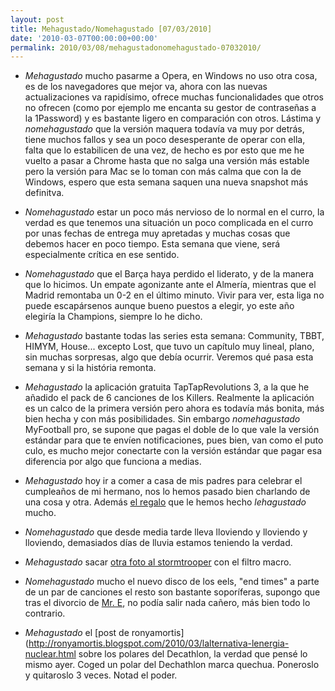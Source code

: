 ```yaml
---
layout: post
title: Mehagustado/Nomehagustado [07/03/2010]
date: '2010-03-07T00:00:00+00:00'
permalink: 2010/03/08/mehagustadonomehagustado-07032010/
---
```

- *Mehagustado* mucho pasarme a Opera, en Windows no uso otra cosa, es de los navegadores que mejor va, ahora con las nuevas actualizaciones va rapidísimo, ofrece muchas funcionalidades que otros no ofrecen (como por ejemplo me encanta su gestor de contraseñas a la 1Password) y es bastante ligero en comparación con otros. Lástima y *nomehagustado* que la versión maquera todavía va muy por detrás, tiene muchos fallos y sea un poco desesperante de operar con ella, falta que lo estabilicen de una vez, de hecho es por esto que me he vuelto a pasar a Chrome hasta que no salga una versión más estable pero la versión para Mac se lo toman con más calma que con la de Windows, espero que esta semana saquen una nueva snapshot más definitva.

- *Nomehagustado* estar un poco más nervioso de lo normal en el curro, la verdad es que tenemos una situación un poco complicada en el curro por unas fechas de entrega muy apretadas y muchas cosas que debemos hacer en poco tiempo. Esta semana que viene, será especialmente crítica en ese sentido.

- *Nomehagustado* que el Barça haya perdido el liderato, y de la manera que lo hicimos. Un empate agonizante ante el Almería, mientras que el Madrid remontaba un 0-2 en el último minuto. Vivir para ver, esta liga no puede escapársenos aunque bueno puestos a elegir, yo este año elegiría la Champions, siempre lo he dicho.

- *Mehagustado* bastante todas las series esta semana: Community, TBBT, HIMYM, House... excepto Lost, que tuvo un capítulo muy lineal, plano, sin muchas sorpresas, algo que debía ocurrir. Veremos qué pasa esta semana y si la história remonta.

- *Mehagustado* la aplicación gratuita TapTapRevolutions 3, a la que he añadido el pack de 6 canciones de los Killers. Realmente la aplicación es un calco de la primera versión pero ahora es todavía más bonita, más bien hecha y con más posibilidades. Sin embargo *nomehagustado* MyFootball pro, se supone que pagas el doble de lo que vale la versión estándar para que te envíen notificaciones, pues bien, van como el puto culo, es mucho mejor conectarte con la versión estándar que pagar esa diferencia por algo que funciona a medias.

- *Mehagustado* hoy ir a comer a casa de mis padres para celebrar el cumpleaños de mi hermano, nos lo hemos pasado bien charlando de una cosa y otra. Además [el regalo](http://www.parrot.com/albums/minikit/) que le hemos hecho *lehagustado* mucho.

- *Nomehagustado* que desde media tarde lleva lloviendo y lloviendo y lloviendo, demasiados días de lluvia estamos teniendo la verdad.

- *Mehagustado* sacar [otra foto al stormtrooper](http://www.flickr.com/photos/savior1980/4413731789/) con el filtro macro.

- *Nomehagustado* mucho el nuevo disco de los eels, "end times" a parte de un par de canciones el resto son bastante soporíferas, supongo que tras el divorcio de [Mr. E](http://en.wikipedia.org/wiki/Mark_Oliver_Everett), no podía salir nada cañero, más bien todo lo contrario.

- *Mehagustado* el [post de ronyamortis](http://ronyamortis.blogspot.com/2010/03/lalternativa-lenergia-nuclear.html sobre los polares del Decathlon, la verdad que pensé lo mismo ayer. Coged un polar del Dechathlon marca quechua. Poneroslo y quitaroslo 3 veces. Notad el poder.
